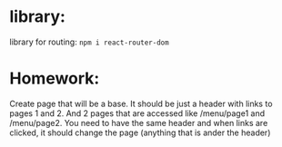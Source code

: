 # library:

library for routing:
`npm i react-router-dom`

# Homework:

Create page that will be a base. It should be just a header with links to pages 1 and 2. And 2 pages that are accessed like /menu/page1 and /menu/page2.
You need to have the same header and when links are clicked, it should change the page (anything that is ander the header)